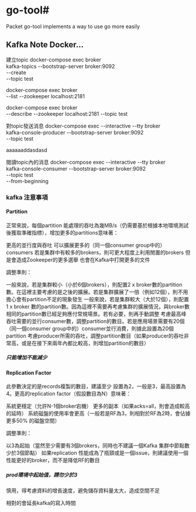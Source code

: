 # go-tool#

Packet go-tool implements a way to use go more easily

## Kafka Note Docker...

建立topic
docker-compose exec broker \
kafka-topics --bootstrap-server broker:9092 \
             --create \
             --topic test

docker-compose exec broker \
 --list --zookeeper localhost:2181


docker-compose exec broker \
 --describe --zookeeper  localhost:2181 --topic test




對topic發送消息
docker-compose exec --interactive --tty broker \
kafka-console-producer --bootstrap-server broker:9092 \
                       --topic test

aaaaaaddasdasd

閱讀topic內的消息
docker-compose exec --interactive --tty broker \
kafka-console-consumer --bootstrap-server broker:9092 \
                       --topic test\
                       --from-beginning
                       
                       
                       
### kafka 注意事項

#### Partition

正常來說，每個partition 能處理的吞吐為幾MB/s（仍需要基於根據本地環境測試後獲取準確指標），增加更多的partitions意味著：

更高的並行度與吞吐
可以擴展更多的（同一個consumer group中的）consumers
若是集群中有較多的brokers，則可更大程度上利用閒置的brokers
但是會造成Zookeeper的更多選舉
也會在Kafka中打開更多的文件
 

調整準則：

一般來說，若是集群較小（小於6個brokers），則配置2 x broker數的partition數。在這裡主要考慮的是之後的擴展。若是集群擴展了一倍（例如12個），則不用擔心會有partition不足的現象發生
一般來說，若是集群較大（大於12個），則配置1 x broker 數的partition數。因為這裡不需要再考慮集群的擴展情況，與broker數相同的partition數已經足夠應付常規場景。若有必要，則再手動調整
考慮最高峰吞吐需要的並行consumer數，調整partition的數目。若是應用場景需要有20個（同一個consumer group中的）consumer並行消費，則據此設置為20個partition
考慮producer所需的吞吐，調整partition數目（如果producer的吞吐非常高，或是在接下來兩年內都比較高，則增加partition的數目）

##### 只能增加不能減少

#### Replication Factor

此參數決定的是records複製的數目，建議至少 設置為2，一般是3，最高設置為4。更高的replication factor（假設數目為N）意味著：

系統更穩定（允許N-1個broker宕機）
更多的副本（如果acks=all，則會造成較高的延時）
系統磁盤的使用率會更高（一般若是RF為3，則相對於RF為2時，會佔據更多50% 的磁盤空間）
 

調整準則：

以3為起始（當然至少需要有3個brokers，同時也不建議一個Kafka 集群中節點數少於3個節點）
如果replication 性能成為了瓶頸或是一個issue，則建議使用一個性能更好的broker，而不是降低RF的數目

##### prod環境中起始值，請勿少於3

慎用，得考慮資料的增長速度，避免儲存資料量太大，造成空間不足

相對的會延長kafka的寫入時間




